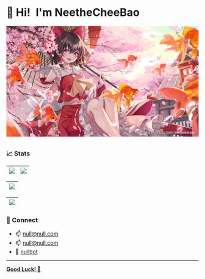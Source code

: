 # 👋 Hi!&ensp;I'm NeetheCheeBao

<a href="https://github.com/NeetheCheeBao"><img alt="image" src="/PATH/IMG/pixiv107729136.jpg" /></a>

##

### 📈 Stats

| <a href="https://github.com/NeetheCheeBao"><img src="https://github-readme-stats.vercel.app/api/top-langs/?username=NeetheCheeBao&layout=donut&bg_color=40,f04d4d,ff4af3,608bf7&title_color=fff&text_color=fff" /></a> | <a href="https://github.com/NeetheCheeBao"><img src="https://github-readme-stats.vercel.app/api?username=NeetheCheeBao&show_icons=true&theme=ambient_gradient&rank_icon=github" /></a> |
|---|---|

| <a href="https://github.com/NeetheCheeBao"><img src="https://github-profile-summary-cards.vercel.app/api/cards/profile-details?username=NeetheCheeBao&theme=github" /></a> |
|---|

| <a href="https://github.com/NeetheCheeBao"><img src="https://github-readme-streak-stats.herokuapp.com/?user=NeetheCheeBao&theme=gruvbox_light" /></a> |
|---|

### 📧 Connect
- 📫 [null@null.com](mailto:#)
- 📫 [null@null.com](mailto:#)
- 🤖 [nullbot](href="")

----
<a href="https://github.com/NeetheCheeBao?tab=repositories">**Good Luck! 🍺**</a>
